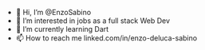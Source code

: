 - 👋 Hi, I’m @EnzoSabino
- 👀 I’m interested in jobs as a full stack Web Dev
- 🌱 I’m currently learning Dart
- 📫 How to reach me linked.com/in/enzo-deluca-sabino

<!---
EnzoSabino/EnzoSabino is a ✨ special ✨ repository because its `README.md` (this file) appears on your GitHub profile.
You can click the Preview link to take a look at your changes.
--->
